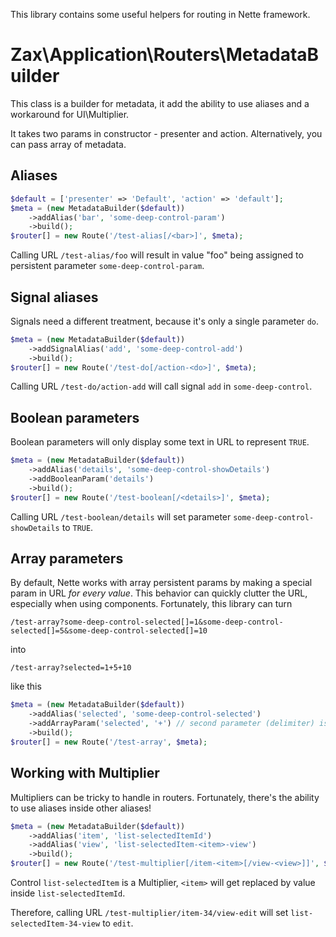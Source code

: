 This library contains some useful helpers for routing in Nette framework.

Zax\Application\Routers\MetadataBuilder
=======================================

This class is a builder for metadata, it add the ability to use aliases and a workaround for UI\Multiplier.

It takes two params in constructor - presenter and action. Alternatively, you can pass array of metadata.

Aliases
-------

```php
$default = ['presenter' => 'Default', 'action' => 'default'];
$meta = (new MetadataBuilder($default))
	->addAlias('bar', 'some-deep-control-param')
	->build();
$router[] = new Route('/test-alias[/<bar>]', $meta);
```

Calling URL `/test-alias/foo` will result in value "foo" being assigned to persistent parameter
`some-deep-control-param`.

Signal aliases
--------------

Signals need a different treatment, because it's only a single parameter `do`.

```php
$meta = (new MetadataBuilder($default))
	->addSignalAlias('add', 'some-deep-control-add')
	->build();
$router[] = new Route('/test-do[/action-<do>]', $meta);
```

Calling URL `/test-do/action-add` will call signal `add` in `some-deep-control`.

Boolean parameters
------------------

Boolean parameters will only display some text in URL to represent `TRUE`.

```php
$meta = (new MetadataBuilder($default))
	->addAlias('details', 'some-deep-control-showDetails')
	->addBooleanParam('details')
	->build();
$router[] = new Route('/test-boolean[/<details>]', $meta);
```

Calling URL `/test-boolean/details` will set parameter `some-deep-control-showDetails` to `TRUE`.

Array parameters
----------------

By default, Nette works with array persistent params by making a special param in URL *for every value*.
This behavior can quickly clutter the URL, especially when using components. Fortunately, this library can turn

```
/test-array?some-deep-control-selected[]=1&some-deep-control-selected[]=5&some-deep-control-selected[]=10
```

into

```
/test-array?selected=1+5+10
```

like this

```php
$meta = (new MetadataBuilder($default))
	->addAlias('selected', 'some-deep-control-selected')
	->addArrayParam('selected', '+') // second parameter (delimiter) is optional, ',' is default
	->build();
$router[] = new Route('/test-array', $meta);
```

Working with Multiplier
-----------------------

Multipliers can be tricky to handle in routers. Fortunately, there's the ability to use aliases inside other
aliases!

```php
$meta = (new MetadataBuilder($default))
	->addAlias('item', 'list-selectedItemId')
	->addAlias('view', 'list-selectedItem-<item>-view')
	->build();
$router[] = new Route('/test-multiplier[/item-<item>[/view-<view>]]', $meta);
```

Control `list-selectedItem` is a Multiplier, `<item>` will get replaced by value inside `list-selectedItemId`.

Therefore, calling URL `/test-multiplier/item-34/view-edit` will set `list-selectedItem-34-view` to
`edit`.